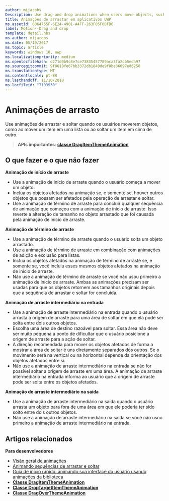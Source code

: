 ```yaml
---
author: mijacobs
Description: Use drag-and-drop animations when users move objects, such as moving an item within a list, or dropping an item on top of another.
title: Animações de arrastar em aplicativos UWP
ms.assetid: 6064755F-6E24-4901-A4FF-263F05F0DFD6
label: Motion--Drag and drop
template: detail.hbs
ms.author: mijacobs
ms.date: 05/19/2017
ms.topic: article
keywords: windows 10, uwp
ms.localizationpriority: medium
ms.openlocfilehash: d271d0b9c8e7ce73835457789aca3fa2cb5eda97
ms.sourcegitcommit: 9f8010fe67bb3372db1840de9f0be36097ed6258
ms.translationtype: MT
ms.contentlocale: pt-BR
ms.lasthandoff: 11/16/2018
ms.locfileid: "7103930"
---
```

# <a name="drag-animations"></a>Animações de arrasto




Use animações de arrastar e soltar quando os usuários moverem objetos, como ao mover um item em uma lista ou ao soltar um item em cima de outro.

> **APIs importantes**: [**classe DragItemThemeAnimation**](https://msdn.microsoft.com/library/windows/apps/br243174)


## <a name="dos-and-donts"></a>O que fazer e o que não fazer


**Animação de início de arraste**

-   Use a animação de início de arraste quando o usuário começa a mover um objeto.
-   Inclua os objetos afetados na animação se, e somente se, houver outros objetos que possam ser afetados pela operação de arrastar e soltar.
-   Use a animação de término de arraste para concluir qualquer sequência de animação que começou com a animação de início de arraste. Isso reverte a alteração de tamanho no objeto arrastado que foi causada pela animação de início de arraste.

**Animação de término de arraste**

-   Use a animação de término de arraste quando o usuário solta um objeto arrastado.
-   Use a animação de término de arraste em combinação com animações de adição e exclusão para listas.
-   Inclua os objetos afetados na animação de término de arraste se, e somente se, você incluiu esses mesmos objetos afetados na animação de início de arraste.
-   Não use a animação de término de arraste se você não usou primeiro a animação de início de arraste. Ambas as animações precisam ser usadas para que os objetos retornem aos tamanhos originais depois que a sequência de arrastar e soltar for concluída.

**Animação de arraste intermediário na entrada**

-   Use a animação de arraste intermediário na entrada quando o usuário arrasta a origem de arraste para uma área de soltar em que ela pode ser solta entre dois outros objetos.
-   Escolha uma área de destino razoável para soltar. Essa área não deve ser muito pequena a ponto de dificultar que o usuário posicione a origem de arraste para a ação de soltar.
-   A direção recomendada para mover os objetos afetados de forma a mostrar a área de soltar é uns diretamente separados dos outros. Se o movimento será na vertical ou na horizontal depende da orientação dos objetos afetados entre si.
-   Não use a animação de arraste intermediário na entrada se não for possível soltar a origem de arraste em uma área. A animação de arraste intermediário na entrada informa ao usuário que a origem de arraste pode ser solta entre os objetos afetados.

**Animação de arraste intermediário na saída**

-   Use a animação de arraste intermediário na saída quando o usuário arrasta um objeto para fora de uma área em que ele poderia ter sido solto entre dois outros objetos.
-   Não use a animação de arraste intermediário na saída se você não usou primeiro a animação de arraste intermediário na entrada.


## <a name="related-articles"></a>Artigos relacionados

**Para desenvolvedores**
* [Visão geral de animações](https://msdn.microsoft.com/library/windows/apps/mt187350)
* [Animando sequências de arrastar e soltar](https://msdn.microsoft.com/library/windows/apps/xaml/jj649427)
* [Guia de início rápido: animando sua interface do usuário usando animações da biblioteca](https://msdn.microsoft.com/library/windows/apps/xaml/hh452703)
* [**Classe DragItemThemeAnimation**](https://msdn.microsoft.com/library/windows/apps/br243174)
* [**Classe DropTargetItemThemeAnimation**](https://msdn.microsoft.com/library/windows/apps/br243186)
* [**Classe DragOverThemeAnimation**](https://msdn.microsoft.com/library/windows/apps/br243180)


 





